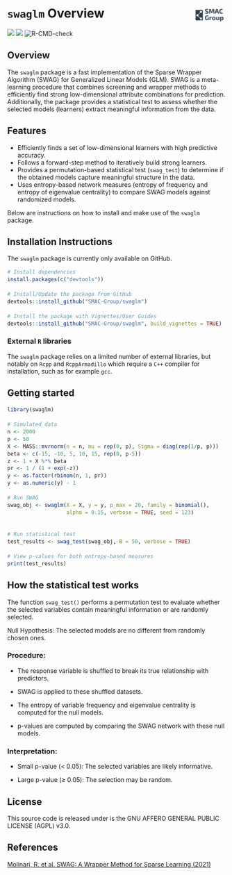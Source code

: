 # `swaglm` Overview <img src="man/figures/logo.png" align="right" style="width: 15%; height: 15%"/>

<!-- badges: start  -->
![](https://img.shields.io/github/last-commit/SMAC-Group/swaglm) 
[<img src="https://s-a.github.io/license/img/agpl-3.0.svg" />](https://s-a.github.io/license/?license=agpl-3.0&fullname=Stephan%20Ahlf&year=2015&profile=https://github.com/s-a&projectUrl=https://github.com/s-a/license&projectName=License%20Demo "")
![R-CMD-check](https://github.com/SMAC-Group/swaglm/actions/workflows/R-CMD-check.yaml/badge.svg)
<!-- badges: end -->




## Overview
The `swaglm` package is a fast implementation of the Sparse Wrapper Algorithm (SWAG) for Generalized Linear Models (GLM). SWAG is a meta-learning procedure that combines screening and wrapper methods to efficiently find strong low-dimensional attribute combinations for prediction. Additionally, the package provides a statistical test to assess whether the selected models (learners) extract meaningful information from the data.

## Features
- Efficiently finds a set of low-dimensional learners with high predictive accuracy.
- Follows a forward-step method to iteratively build strong learners.
- Provides a permutation-based statistical test (`swag_test`) to determine if the obtained models capture meaningful structure in the data.
- Uses entropy-based network measures (entropy of frequency and entropy of eigenvalue centrality) to compare SWAG models against randomized models.

Below are instructions on how to install and make use of the `swaglm` package.

## Installation Instructions

The `swaglm` package is currently only available on  GitHub.

``` r
# Install dependencies
install.packages(c("devtools"))

# Install/Update the package from GitHub
devtools::install_github("SMAC-Group/swaglm")

# Install the package with Vignettes/User Guides 
devtools::install_github("SMAC-Group/swaglm", build_vignettes = TRUE)
```


### External `R` libraries

The `swaglm` package relies on a limited number of external libraries, but notably on `Rcpp` and `RcppArmadillo` which require a `C++` compiler for installation, such as for example `gcc`.




## Getting started

```r
library(swaglm)

# Simulated data
n <- 2000
p <- 50
X <- MASS::mvrnorm(n = n, mu = rep(0, p), Sigma = diag(rep(1/p, p)))
beta <- c(-15, -10, 5, 10, 15, rep(0, p-5))
z <- 1 + X %*% beta
pr <- 1 / (1 + exp(-z))
y <- as.factor(rbinom(n, 1, pr))
y <- as.numeric(y) - 1

# Run SWAG
swag_obj <- swaglm(X = X, y = y, p_max = 20, family = binomial(),
                   alpha = 0.15, verbose = TRUE, seed = 123)


# Run statistical test
test_results <- swag_test(swag_obj, B = 50, verbose = TRUE)

# View p-values for both entropy-based measures
print(test_results)
```

## How the statistical test works

The function `swag_test()` performs a permutation test to evaluate whether the selected variables contain meaningful information or are randomly selected.

Null Hypothesis: The selected models are no different from randomly chosen ones.

### Procedure:

- The response variable is shuffled to break its true relationship with predictors.

- SWAG is applied to these shuffled datasets.

- The entropy of variable frequency and eigenvalue centrality is computed for the null models.

- p-values are computed by comparing the SWAG network with these null models.

### Interpretation:

- Small p-value (< 0.05): The selected variables are likely informative.

- Large p-value (≥ 0.05): The selection may be random.


## License

This source code is released under is the GNU AFFERO GENERAL PUBLIC LICENSE (AGPL) v3.0. 

## References

[Molinari, R. et al. SWAG: A Wrapper Method for Sparse Learning (2021) ](https://arxiv.org/abs/2006.12837)


